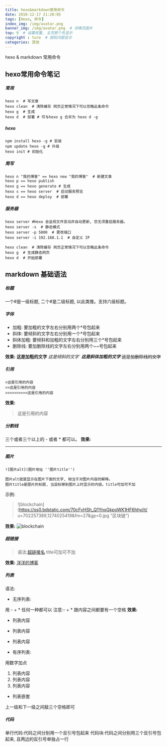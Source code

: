 ```yaml
---
title: hexo&markdown常用命令
date: 2018-12-17 21:20:05
tags: [Hexo, 命令]
index_img: /img/avatar.png
banner_img: /img/avatar.png  # 详情页图片
top: 9  # 设置权重, 主页那个先显示
copyright : ture  # 授权问题显示
categories: 其他
---
```


hexo & markdown 常用命令
<!-- more -->
## hexo常用命令笔记

##### 常用
```
hexo n  # 写文章
hexo clean  # 清除缓存 网页正常情况下可以忽略此条命令
hexo g  # 生成
hexo d  # 部署 # 可与hexo g 合并为 hexo d -g
```


##### hexo
```
npm install hexo -g # 安装  
npm update hexo -g # 升级  
hexo init # 初始化
```

##### 简写
```
hexo n "我的博客" == hexo new "我的博客"  # 新建文章
hexo p == hexo publish
hexo g == hexo generate # 生成
hexo s == hexo server  # 启动服务预览
hexo d == hexo deploy  # 部署
```
##### 服务器
```
hexo server #Hexo 会监视文件变动并自动更新, 您无须重启服务器。
hexo server -s  # 静态模式
hexo server -p 5000  # 更改端口
hexo server -i 192.168.1.1  # 自定义 IP

hexo clean  # 清除缓存 网页正常情况下可以忽略此条命令
hexo g  # 生成静态网页
hexo d  # 开始部署
```
## markdown 基础语法

##### 标题
一个#是一级标题, 二个#是二级标题, 以此类推。支持六级标题。

##### 字体
- 加粗: 要加粗的文字左右分别用两个*号包起来
- 斜体: 要倾斜的文字左右分别用一个*号包起来
- 斜体加粗:  要倾斜和加粗的文字左右分别用三个*号包起来
- 删除线:  要加删除线的文字左右分别用两个~~号包起来

**效果:**
**这是加粗的文字**
*这是倾斜的文字*`
***这是斜体加粗的文字***
~~这是加删除线的文字~~

##### 引用
```
>这是引用的内容
>>这是引用的内容
>>>>>>>>>>这是引用的内容
```
**效果:**
>这是引用的内容

##### 分割线

三个或者三个以上的 - 或者 * 都可以。
**效果:**

---

##### 图片

```
![图片alt](图片地址 ''图片title'')

图片alt就是显示在图片下面的文字, 相当于对图片内容的解释。
图片title是图片的标题, 当鼠标移到图片上时显示的内容。title可加可不加
```
示例:

> ![blockchain](https://ss0.bdstatic.com/70cFvHSh_Q1YnxGkpoWK1HF6hhy/it/ u=702257389,1274025419&fm=27&gp=0.jpg "区块链")

**效果:**
![blockchain](https://upload-images.jianshu.io/upload_images/6860761-fd2f51090a890873.jpg?imageMogr2/auto-orient/strip|imageView2/2/w/550/format/webp "区块链")

##### 超链接
> 语法:[超链接名](超链接地址 "超链接title")
> title可加可不加

**效果:**
[洋洋的博客](luoyangyang.pub)

##### 列表
语法:
- 无序列表:

用 - + * 任何一种都可以
注意:- + * 跟内容之间都要有一个空格
**效果:**
- 列表内容
+ 列表内容
* 列表内容

- 有序列表:

用数字加点
1. 列表内容
2. 列表内容
3. 列表内容

- 列表嵌套

上一级和下一级之间敲三个空格即可

##### 代码
单行代码:代码之间分别用一个反引号包起来
代码块:代码之间分别用三个反引号包起来, 且两边的反引号单独占一行
